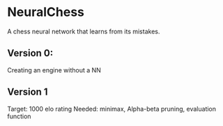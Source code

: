 # NeuralChess
A chess neural network that learns from its mistakes.

## Version 0:
Creating an engine without a NN

## Version 1
Target: 1000 elo rating
Needed: minimax, Alpha-beta pruning, evaluation function
